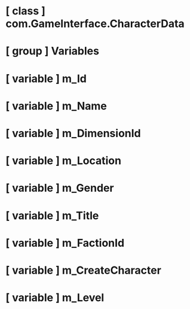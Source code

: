 # [ class ] com.GameInterface.CharacterData

# [ group ] Variables

# [ variable ] m_Id

# [ variable ] m_Name

# [ variable ] m_DimensionId

# [ variable ] m_Location

# [ variable ] m_Gender

# [ variable ] m_Title

# [ variable ] m_FactionId

# [ variable ] m_CreateCharacter

# [ variable ] m_Level

